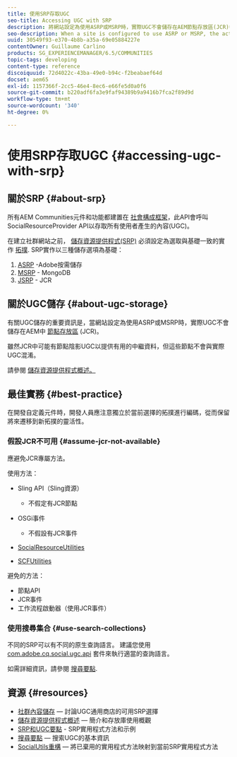 ```yaml
---
title: 使用SRP存取UGC
seo-title: Accessing UGC with SRP
description: 將網站設定為使用ASRP或MSRP時，實際UGC不會儲存在AEM節點存放區(JCR)中
seo-description: When a site is configured to use ASRP or MSRP, the actual UGC is not be stored in AEM's node store (JCR)
uuid: 30549f93-e370-4b8b-a35a-69e05884227e
contentOwner: Guillaume Carlino
products: SG_EXPERIENCEMANAGER/6.5/COMMUNITIES
topic-tags: developing
content-type: reference
discoiquuid: 72d4022c-43ba-49e0-b94c-f2beabaef64d
docset: aem65
exl-id: 1157366f-2cc5-46e4-8ec6-e66fe5d0a0f6
source-git-commit: b220adf6fa3e9faf94389b9a9416b7fca2f89d9d
workflow-type: tm+mt
source-wordcount: '340'
ht-degree: 0%

---
```


# 使用SRP存取UGC {#accessing-ugc-with-srp}

## 關於SRP {#about-srp}

所有AEM Communities元件和功能都建置在 [社會構成框架](/help/communities/scf.md)，此API會呼叫SocialResourceProvider API以存取所有使用者產生的內容(UGC)。

在建立社群網站之前， [儲存資源提供程式(SRP)](/help/communities/working-with-srp.md) 必須設定為選取與基礎一致的實作 [拓撲](/help/communities/topologies.md). SRP實作以三種儲存選項為基礎：

1. [ASRP](/help/communities/asrp.md) -Adobe按需儲存
1. [MSRP](/help/communities/msrp.md) - MongoDB
1. [JSRP](/help/communities/jsrp.md) - JCR

## 關於UGC儲存 {#about-ugc-storage}

有關UGC儲存的重要資訊是，當網站設定為使用ASRP或MSRP時，實際UGC不會儲存在AEM中 [節點存放區](/help/sites-deploying/data-store-config.md) (JCR)。

雖然JCR中可能有節點陰影UGC以提供有用的中繼資料，但這些節點不會與實際UGC混淆。

請參閱 [儲存資源提供程式概述。](/help/communities/srp.md)

## 最佳實務 {#best-practice}

在開發自定義元件時，開發人員應注意獨立於當前選擇的拓撲進行編碼，從而保留將來遷移到新拓撲的靈活性。

### 假設JCR不可用 {#assume-jcr-not-available}

應避免JCR專屬方法。

使用方法：

* Sling API（Sling資源）

   * 不假定有JCR節點

* OSGi事件

   * 不假設有JCR事件

* [SocialResourceUtilities](/help/communities/socialutils.md#socialresourceutilities-package)
* [SCFUtilities](/help/communities/socialutils.md#scfutilities-package)

避免的方法：

* 節點API
* JCR事件
* 工作流程啟動器（使用JCR事件）

### 使用搜尋集合 {#use-search-collections}

不同的SRP可以有不同的原生查詢語言。 建議您使用 [com.adobe.cq.social.ugc.api](https://helpx.adobe.com/experience-manager/6-5/sites/developing/using/reference-materials/javadoc/com/adobe/cq/social/ugc/api/package-summary.html) 套件來執行適當的查詢語言。

如需詳細資訊，請參閱 [搜尋要點](/help/communities/search-implementation.md).

## 資源 {#resources}

* [社群內容儲存](/help/communities/working-with-srp.md)  — 討論UGC通用商店的可用SRP選擇
* [儲存資源提供程式概述](/help/communities/srp.md)  — 簡介和存放庫使用概觀
* [SRP和UGC要點](/help/communities/srp-and-ugc.md) - SRP實用程式方法和示例
* [搜尋要點](/help/communities/search-implementation.md)  — 搜索UGC的基本資訊
* [SocialUtils重構](/help/communities/socialutils.md)  — 將已棄用的實用程式方法映射到當前SRP實用程式方法
